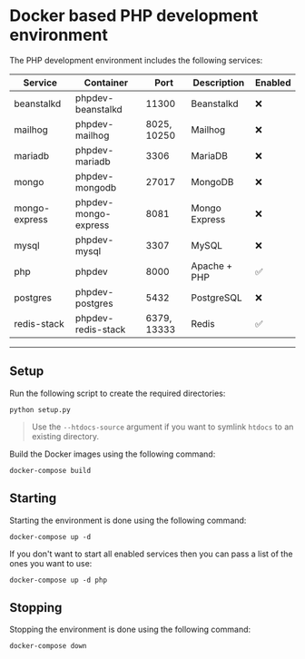 # Docker based PHP development environment

The PHP development environment includes the following services:

| Service       | Container            | Port        | Description   | Enabled |
|---------------|----------------------|-------------|---------------|---------|
| beanstalkd    | phpdev-beanstalkd    | 11300       | Beanstalkd    | ❌      |
| mailhog       | phpdev-mailhog       | 8025, 10250 | Mailhog       | ❌      |
| mariadb       | phpdev-mariadb       | 3306        | MariaDB       | ❌      |
| mongo         | phpdev-mongodb       | 27017       | MongoDB       | ❌      |
| mongo-express | phpdev-mongo-express | 8081        | Mongo Express | ❌      |
| mysql         | phpdev-mysql         | 3307        | MySQL         | ❌      |
| php           | phpdev               | 8000        | Apache + PHP  | ✅      |
| postgres      | phpdev-postgres      | 5432        | PostgreSQL    | ❌      |
| redis-stack   | phpdev-redis-stack   | 6379, 13333 | Redis         | ✅      |

-----------

## Setup

Run the following script to create the required directories:

```
python setup.py
```

> Use the `--htdocs-source` argument if you want to symlink `htdocs` to an existing directory.

Build the Docker images using the following command:

```
docker-compose build
```

## Starting

Starting the environment is done using the following command:

```
docker-compose up -d
```

If you don't want to start all enabled services then you can pass a list of the ones you want to use:

```
docker-compose up -d php
```

## Stopping

Stopping the environment is done using the following command:

```
docker-compose down
```
